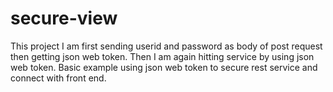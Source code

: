 # secure-view
This project I am first sending userid and password as body of post request then getting json web token.
Then I am again hitting service by using json web token.
Basic example using json web token to secure rest service and connect with front end.
